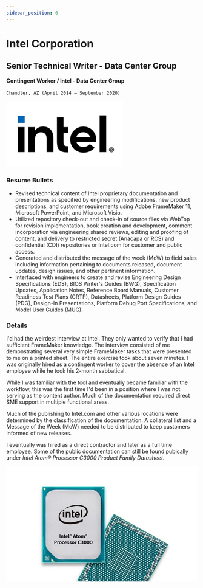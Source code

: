 ```yaml
---
sidebar_position: 6
---
```


# Intel Corporation
## Senior Technical Writer - Data Center Group
**Contingent Worker / Intel - Data Center Group**

`Chandler, AZ (April 2014 – September 2020)`

![Intel Old](../img/intel_new.png)

### Resume Bullets

- Revised technical content of Intel proprietary documentation and presentations as specified by engineering
modifications, new product descriptions, and customer requirements using Adobe FrameMaker 11, Microsoft
PowerPoint, and Microsoft Visio.
- Utilized repository check-out and check-in of source files via WebTop for revision implementation, book creation and
development, comment incorporation via engineering shared reviews, editing and proofing of content, and delivery to
restricted secret (Anacapa or RCS) and confidential (CDI) repositories or Intel.com for customer and public access.
- Generated and distributed the message of the week (MoW) to field sales including information pertaining to
documents released, document updates, design issues, and other pertinent information.
- Interfaced with engineers to create and revise Engineering Design Specifications (EDS), BIOS Writer's Guides
(BWG), Specification Updates, Application Notes, Reference Board Manuals, Customer Readiness Test Plans
(CRTP), Datasheets, Platform Design Guides (PDG), Design-In Presentations, Platform Debug Port Specifications,
and Model User Guides (MUG).

### Details

I'd had the weirdest interview at Intel.  They only wanted to verify that I had sufficient FrameMaker knowledge.
The interview consisted of me demonstrating several very simple FrameMaker tasks that were presented to me on a printed sheet.
The entire exercise took about seven minutes.
I was originally hired as a contingent worker to cover the absence of an Intel employee while he took his 2-month sabbatical.

While I was familiar with the tool and eventually became familiar with the workflow, this was the first time I'd been in a position where I was not serving as the content author.
Much of the documentation required direct SME support in multiple functional areas.

Much of the publishing to Intel.com and other various locations were determined by the classification of the documentation.
A collateral list and a Message of the Week (MoW) needed to be distributed to keep customers informed of new releases.

I eventually was hired as a direct contractor and later as a full time employee.
Some of the public documentation can still be found pubically under _Intel Atom® Processor C3000 Product Family Datasheet_.

![C3000](../img/c3000.jpg)